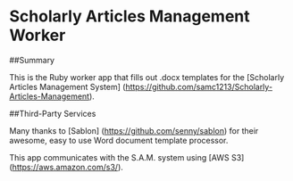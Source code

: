 # Scholarly Articles Management Worker

##Summary

This is the Ruby worker app that fills out .docx templates for the [Scholarly Articles Management System] (https://github.com/samc1213/Scholarly-Articles-Management).

##Third-Party Services

Many thanks to [Sablon] (https://github.com/senny/sablon) for their awesome, easy to use Word document template processor.

This app communicates with the S.A.M. system using [AWS S3] (https://aws.amazon.com/s3/).
